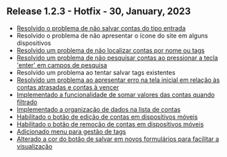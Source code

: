 ## Release 1.2.3 - Hotfix - 30, January, 2023

- [Resolvido o problema de não salvar contas do tipo entrada](https://github.com/BIEMAX/financial-manager-api/issues/68)
- Resolvido o problema de não apresentar o ícone do site em alguns dispositivos
- [Resolvido um problema de não localizar contas por nome ou tags](https://github.com/BIEMAX/financial-manager-api/issues/62)
- [Resolvido um problema de não pesquisar contas ao pressionar a tecla 'enter' em campos de pesquisa](https://github.com/BIEMAX/financial-manager-app/issues/86)
- Resolvido um problema ao tentar salvar tags existentes
- [Resolvido um problema ao apresentar erro na tela inicial em relação às contas atrasadas e contas à vencer](https://github.com/BIEMAX/financial-manager-api/issues/72)
- [Implementado a funcionalidade de somar valores das contas quando filtrado](https://github.com/BIEMAX/financial-manager-app/issues/58)
- [Implementado a organização de dados na lista de contas](https://github.com/BIEMAX/financial-manager-app/issues/90)
- [Habilitado o botão de edição de contas em dispositivos móveis](https://github.com/BIEMAX/financial-manager-app/issues/83)
- [Habilitado o botão de remoção de contas em dispositivos móveis](https://github.com/BIEMAX/financial-manager-app/issues/84)
- [Adicionado menu para gestão de tags](https://github.com/BIEMAX/financial-manager-app/issues/91)
- [Alterado a cor do botão de salvar em novos formulários para facilitar a visualização](https://github.com/BIEMAX/financial-manager-app/issues/102)